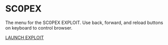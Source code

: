 # SC0PEX
The menu for the SC0PEX EXPLOIT.
Use back, forward, and reload buttons on keyboard to control browser.

[LAUNCH EXPLOIT](https://catkin-spiral-cathedral.glitch.me/main.html)
